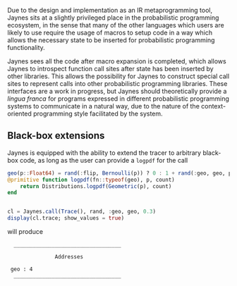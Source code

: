 Due to the design and implementation as an IR metaprogramming tool, Jaynes sits at a slightly privileged place in the probabilistic programming ecosystem, in the sense that many of the other languages which users are likely to use require the usage of macros to setup code in a way which allows the necessary state to be inserted for probabilistic programming functionality.

Jaynes sees all the code after macro expansion is completed, which allows Jaynes to introspect function call sites after state has been inserted by other libraries. This allows the possibility for Jaynes to construct special call sites to represent calls into other probabilistic programming libraries. These interfaces are a work in progress, but Jaynes should theoretically provide a _lingua franca_ for programs expressed in different probabilistic programming systems to communicate in a natural way, due to the nature of the context-oriented programming style facilitated by the system.

## Black-box extensions

Jaynes is equipped with the ability to extend the tracer to arbitrary black-box code, as long as the user can provide a `logpdf` for the call

```julia
geo(p::Float64) = rand(:flip, Bernoulli(p)) ? 0 : 1 + rand(:geo, geo, p)
@primitive function logpdf(fn::typeof(geo), p, count)
    return Distributions.logpdf(Geometric(p), count)
end


cl = Jaynes.call(Trace(), rand, :geo, geo, 0.3)
display(cl.trace; show_values = true)
```

will produce

```
  __________________________________

               Addresses

 geo : 4
  __________________________________
```

